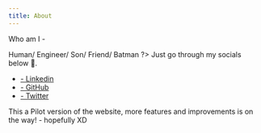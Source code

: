 ```yaml
---
title: About
---
```

<div class="main-construction">
    <div class="about">
        <p class="about-question">Who am I - </p>
        <p class="about-highlight">Human/ Engineer/ Son/ Friend/ Batman ?> Just go through my socials below 👀.</p>
        <ul>
            <li><a href="https://www.linkedin.com/in/prajesh-kumar-g-779377158/">- Linkedin</a></li>
            <li><a href="https://github.com/prajeshkumarg">- GitHub</a></li>
            <li><a href="https://x.com/prajeshkumarg">- Twitter</a></li>
        </ul>
    </div>
</div>

This a Pilot version of the website, more features and improvements is on the way! - hopefully XD